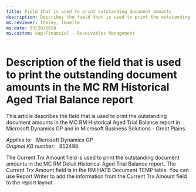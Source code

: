 ```yaml
---
title: Field that is used to print outstanding document amounts
description: Describes the field that is used to print the outstanding document amounts in the MC RM Detail Historical Aged Trial Balance report in Microsoft Dynamics GP.
ms.reviewer: theley, lmuelle
ms.date: 03/20/2024
ms.custom: sap:Financial - Receivables Management
---
```

# Description of the field that is used to print the outstanding document amounts in the MC RM Historical Aged Trial Balance report

This article describes the field that is used to print the outstanding document amounts in the MC RM Historical Aged Trial Balance report in Microsoft Dynamics GP and in Microsoft Business Solutions - Great Plains.

_Applies to:_ &nbsp; Microsoft Dynamics GP  
_Original KB number:_ &nbsp; 852498

The Current Trx Amount field is used to print the outstanding document amounts in the MC RM Detail Historical Aged Trial Balance report. The Current Trx Amount field is in the RM HATB Document TEMP table. You can use Report Writer to add the information from the Current Trx Amount field to the report layout.
